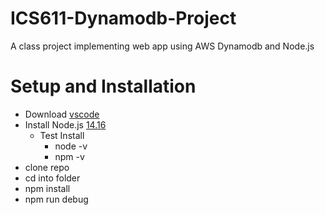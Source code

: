 # ICS611-Dynamodb-Project
A class project implementing web app using AWS Dynamodb and Node.js


# Setup and Installation
* Download [vscode](https://code.visualstudio.com/download)
* Install Node.js [14.16](https://nodejs.org/en/)
    * Test Install
        * node -v
        * npm -v
* clone repo
* cd into folder
* npm install
* npm run debug
